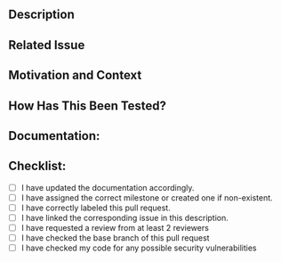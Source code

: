 <!--- Provide a general summary of your changes in the Title above -->

## Description

<!--- Describe your changes -->

## Related Issue

<!--- This project only accepts pull requests related to open issues -->
<!--- If suggesting a new feature or change, please discuss it in an issue first -->
<!--- If fixing a bug, there should be an issue describing it with steps to reproduce -->
<!--- Please link to the issue here: -->

## Motivation and Context

<!--- Why is this change required? What problem does it solve? -->

## How Has This Been Tested?

<!--- Please describe in detail how you tested your changes. -->
<!--- Include details of your testing environment, and the tests you ran to -->
<!--- see how your change affects other areas of the code, etc. -->

## Documentation:

<!--- Upon PR's approval, link the wiki page for your corresponding changes here. -->

## Checklist:

- [ ] I have updated the documentation accordingly.
- [ ] I have assigned the correct milestone or created one if non-existent.
- [ ] I have correctly labeled this pull request.
- [ ] I have linked the corresponding issue in this description.
- [ ] I have requested a review from at least 2 reviewers
- [ ] I have checked the base branch of this pull request
- [ ] I have checked my code for any possible security vulnerabilities
